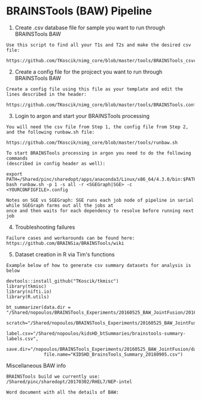 # BRAINSTools (BAW) Pipeline

1. Create .csv database file for sample you want to run through BRAINSTools BAW 
```
Use this script to find all your T1s and T2s and make the desired csv file:

https://github.com/TKoscik/nimg_core/blob/master/tools/BRAINSTools_csvcreator.sh
```
2. Create a config file for the projcect you want to run through BRAINSTools BAW   
```
Create a config file using this file as your template and edit the lines described in the header:

https://github.com/TKoscik/nimg_core/blob/master/tools/BRAINSTools.config
```
3. Login to argon and start your BRAINSTools processing
```
You will need the csv file from Step 1, the config file from Step 2, and the following runbaw.sh file:

https://github.com/TKoscik/nimg_core/blob/master/tools/runbaw.sh

To start BRAINSTools processing in argon you need to do the following commands 
(described in config header as well):

export PATH=/Shared/pinc/sharedopt/apps/anaconda3/Linux/x86_64/4.3.0/bin:$PATH
bash runbaw.sh -p 1 -s all -r <SGEGraph|SGE> -c <YOURCONFIGFILE>.config

Notes on SGE vs SGEGraph: SGE runs each job node of pipeline in serial while SGEGraph farms out all the jobs at 
once and then waits for each dependency to resolve before running next job

```
4. Troubleshooting failures
```
Failure cases and workarounds can be found here:
https://github.com/BRAINSia/BRAINSTools/wiki

```
5. Dataset creation in R via Tim's functions
```
Example below of how to generate csv summary datasets for analysis is below

devtools::install_github("TKoscik/tkmisc")
library(tkmisc)
library(nifti.io)
library(R.utils)

bt_summarizer(data.dir = "/Shared/nopoulos/BRAINSTools_Experiments/20160525_BAW_JointFusion/20160525_Kids_base_Results/KIDSHD",
              scratch="/Shared/nopoulos/BRAINSTools_Experiments/20160525_BAW_JointFusion/data/scratch",
              label.csv="/Shared/nopoulos/kidsHD_btSummaries/brainstools-summary-labels.csv",
              save.dir="/nopoulos/BRAINSTools_Experiments/20160525_BAW_JointFusion/data",
              file.name="KIDSHD_BrainsTools_Summary_20180905.csv")

```
Miscellaneous BAW info
```
BRAINSTools build we currently use:
/Shared/pinc/sharedopt/20170302/RHEL7/NEP-intel

Word document with all the details of BAW:


```

